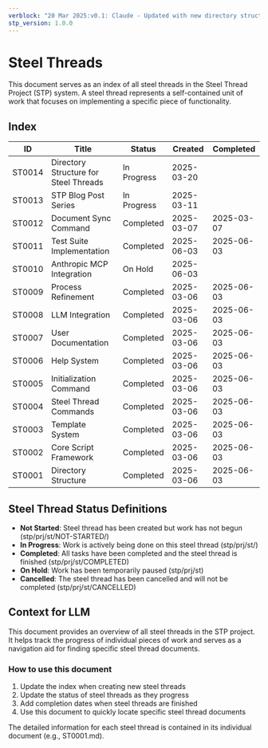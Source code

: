 ```yaml
---
verblock: "20 Mar 2025:v0.1: Claude - Updated with new directory structure"
stp_version: 1.0.0
---
```

# Steel Threads

This document serves as an index of all steel threads in the Steel Thread Project (STP) system. A steel thread represents a self-contained unit of work that focuses on implementing a specific piece of functionality.

## Index

<!-- BEGIN: STEEL_THREAD_INDEX -->
ID         | Title                                                      | Status           | Created    | Completed 
-----------|------------------------------------------------------------|------------------|------------|-----------
ST0014     | Directory Structure for Steel Threads                      | In Progress      | 2025-03-20 |           
ST0013     | STP Blog Post Series                                       | In Progress      | 2025-03-11 |           
ST0012     | Document Sync Command                                      | Completed        | 2025-03-07 | 2025-03-07
ST0011     | Test Suite Implementation                                  | Completed        | 2025-06-03 | 2025-06-03
ST0010     | Anthropic MCP Integration                                  | On Hold          | 2025-06-03 |           
ST0009     | Process Refinement                                         | Completed        | 2025-03-06 | 2025-06-03
ST0008     | LLM Integration                                            | Completed        | 2025-03-06 | 2025-06-03
ST0007     | User Documentation                                         | Completed        | 2025-03-06 | 2025-06-03
ST0006     | Help System                                                | Completed        | 2025-03-06 | 2025-06-03
ST0005     | Initialization Command                                     | Completed        | 2025-03-06 | 2025-06-03
ST0004     | Steel Thread Commands                                      | Completed        | 2025-03-06 | 2025-06-03
ST0003     | Template System                                            | Completed        | 2025-03-06 | 2025-06-03
ST0002     | Core Script Framework                                      | Completed        | 2025-03-06 | 2025-06-03
ST0001     | Directory Structure                                        | Completed        | 2025-03-06 | 2025-06-03
<!-- END: STEEL_THREAD_INDEX -->

## Steel Thread Status Definitions

<!-- BEGIN: STATUS_DEFINITIONS -->
- **Not Started**: Steel thread has been created but work has not begun (stp/prj/st/NOT-STARTED/)
- **In Progress**: Work is actively being done on this steel thread (stp/prj/st/)
- **Completed**: All tasks have been completed and the steel thread is finished (stp/prj/st/COMPLETED)
- **On Hold**: Work has been temporarily paused (stp/prj/st)
- **Cancelled**: The steel thread has been cancelled and will not be completed (stp/prj/st/CANCELLED)
<!-- END: STATUS_DEFINITIONS -->

## Context for LLM

This document provides an overview of all steel threads in the STP project. It helps track the progress of individual pieces of work and serves as a navigation aid for finding specific steel thread documents.

### How to use this document

<!-- BEGIN: USAGE_INSTRUCTIONS -->
1. Update the index when creating new steel threads
2. Update the status of steel threads as they progress
3. Add completion dates when steel threads are finished
4. Use this document to quickly locate specific steel thread documents
<!-- END: USAGE_INSTRUCTIONS -->

The detailed information for each steel thread is contained in its individual document (e.g., ST0001.md).
